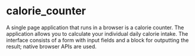 # calorie_counter
A single page application that runs in a browser is a calorie counter. The application allows you to calculate your individual daily calorie intake.  The interface consists of a form with input fields and a block for outputting the result; native browser APIs are used.

